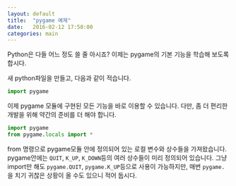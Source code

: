 ```yaml
---
layout: default
title:  "pygame 예제"
date:   2016-02-12 17:50:00
categories: main
---
```


Python은 다들 어느 정도 쓸 줄 아시죠? 이제는 pygame의 기본 기능을 학습해 보도록
합시다.

새 python파일을 만들고, 다음과 같이 적습니다.  
```python
import pygame
```

이제 pygame 모듈에 구현된 모든 기능을 바로 이용할 수 있습니다.
다만, 좀 더 편리한 개발을 위해 약간의 준비를 더 해야 합니다.  
```python
import pygame
from pygame.locals import *
```  


from 명령으로 pygame모듈 안에 정의되어 있는 로컬 변수와 상수들을 가져왔습니다. pygame안에는 `QUIT`, `K_UP`, `K_DOWN`등의 여러 상수들이 미리 정의되어 있습니다.
그냥 import만 해도 `pygame.QUIT`, `pygame.K_UP`등으로 사용이 가능하지만, 매번 `pygame.`을 치기 귀찮은 상황이 올 수도 있으니 적어 둡시다.
